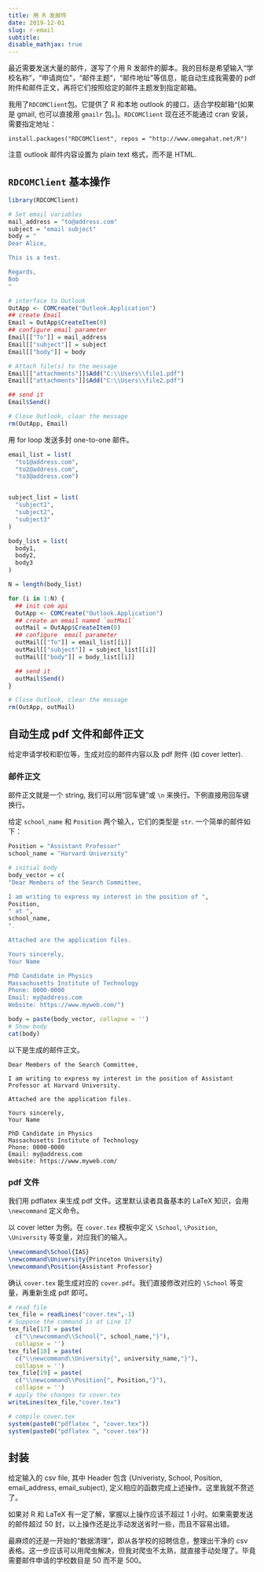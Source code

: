 ```yaml
---
title: 用 R 发邮件
date: 2019-12-01
slug: r-email
subtitle:
disable_mathjax: true
---
```


最近需要发送大量的邮件，遂写了个用 R 发邮件的脚本。我的目标是希望输入“学校名称”，“申请岗位”，“邮件主题”，“邮件地址”等信息，能自动生成我需要的 pdf 附件和邮件正文，再将它们按照给定的邮件主题发到指定邮箱。

我用了`RDCOMClient`包。它提供了 R 和本地 outlook 的接口，适合学校邮箱^[如果是 gmail, 也可以直接用 `gmailr` 包。]。`RDCOMClient` 现在还不能通过 cran 安装，需要指定地址：

```
install.packages("RDCOMClient", repos = "http://www.omegahat.net/R")
```

注意 outlook 邮件内容设置为 plain text 格式，而不是 HTML.

##  `RDCOMClient` 基本操作

```r
library(RDCOMClient)

# Set email variables
mail_address = "to@address.com"
subject = "email subject"
body = "
Dear Alice,

This is a test.

Regards,
Bob 
"

# interface to Outlook
OutApp <- COMCreate("Outlook.Application")
## create Email 
Email = OutApp$CreateItem(0)
## configure email parameter 
Email[["To"]] = mail_address
Email[["subject"]] = subject
Email[["body"]] = body

# Attach file(s) to the message
Email[["attachments"]]$Add("C:\\Users\\file1.pdf")
Email[["attachments"]]$Add("C:\\Users\\file2.pdf")

## send it
Email$Send()

# Close Outlook, clear the message
rm(OutApp, Email)
```

用 for loop 发送多封 one-to-one 邮件。

```r
email_list = list(
  "to1@address.com",
  "to2@address.com",
  "to3@address.com")


subject_list = list(
  "subject1",
  "subject2",
  "subject3"
)

body_list = list(
  body1,
  body2,
  body3
)

N = length(body_list)

for (i in 1:N) {
  ## init com api
  OutApp <- COMCreate("Outlook.Application")
  ## create an email named `outMail`
  outMail = OutApp$CreateItem(0)
  ## configure  email parameter 
  outMail[["To"]] = email_list[[i]]
  outMail[["subject"]] = subject_list[[i]]
  outMail[["body"]] = body_list[[i]]

  ## send it                     
  outMail$Send()
}

# Close Outlook, clear the message
rm(OutApp, outMail)
```

## 自动生成 pdf 文件和邮件正文

给定申请学校和职位等，生成对应的邮件内容以及 pdf 附件 (如 cover letter).

### 邮件正文

邮件正文就是一个 string, 我们可以用“回车键”或 `\n` 来换行。下例直接用回车键换行。

给定 `school_name` 和 `Position` 两个输入，它们的类型是 `str`. 一个简单的邮件如下：

```r
Position = "Assistant Professor"
school_name = "Harvard University"

# initial body
body_vector = c(
"Dear Members of the Search Committee,

I am writing to express my interest in the position of ", 
Position, 
" at ", 
school_name,
".

Attached are the application files. 

Yours sincerely, 
Your Name 

PhD Candidate in Physics
Massachusetts Institute of Technology
Phone: 0000-0000
Email: my@address.com
Website: https://www.myweb.com/")

body = paste(body_vector, collapse = '') 
# Show body
cat(body)
```

以下是生成的邮件正文。

```
Dear Members of the Search Committee,

I am writing to express my interest in the position of Assistant Professor at Harvard University.

Attached are the application files. 

Yours sincerely, 
Your Name 

PhD Candidate in Physics
Massachusetts Institute of Technology
Phone: 0000-0000
Email: my@address.com
Website: https://www.myweb.com/
```

### pdf 文件

我们用 pdflatex 来生成 pdf 文件。这里默认读者具备基本的 LaTeX 知识，会用 `\newcommand` 定义命令。

以 cover letter 为例。在 `cover.tex` 模板中定义 `\School`, `\Position`, `\University` 等变量，对应我们的输入。

```tex
\newcommand\School{IAS}
\newcommand\University{Princeton University}
\newcommand\Position{Assistant Professor}
```

确认 `cover.tex` 能生成对应的 `cover.pdf`。我们直接修改对应的 `\School` 等变量，再重新生成 pdf 即可。

```r 
# read file
tex_file = readLines("cover.tex",-1)
# Suppose the command is at Line 17
tex_file[17] = paste(
  c("\\newcommand\\School{", school_name,"}"), 
  collapse = '')
tex_file[18] = paste(
  c("\\newcommand\\University{", university_name,"}"), 
  collapse = '')
tex_file[19] = paste(
  c("\\newcommand\\Position{", Position,"}"), 
  collapse = '')    
# apply the changes to cover.tex   
writeLines(tex_file,"cover.tex")

# compile cover.tex 
system(paste0("pdflatex ", "cover.tex")) 
system(paste0("pdflatex ", "cover.tex")) 
```

## 封装

给定输入的 csv file, 其中 Header 包含 {Univeristy, School, Position, email_address, email_subject},
定义相应的函数完成上述操作。这里我就不赘述了。

如果对 R 和 LaTeX 有一定了解，掌握以上操作应该不超过 1 小时。如果需要发送的邮件超过 50 封，以上操作还是比手动发送省时一些，而且不容易出错。

最麻烦的还是一开始的“数据清理”，即从各学校的招聘信息，整理出干净的 csv 表格。这一步应该可以用爬虫解决，但我对爬虫不太熟，就直接手动处理了。毕竟需要邮件申请的学校数目是 50 而不是 500。 